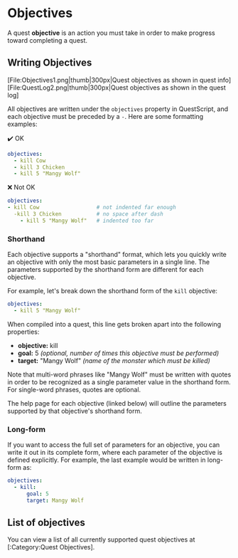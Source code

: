 # Objectives

A quest **objective** is an action you must take in order to make progress toward completing a quest.

## Writing Objectives

[File:Objectives1.png|thumb|300px|Quest objectives as shown in quest info]
[File:QuestLog2.png|thumb|300px|Quest objectives as shown in the quest log]

All objectives are written under the `objectives` property in QuestScript, and each objective must be preceded by a `-`. Here are some formatting examples:

✔️ OK

```yaml
objectives:
  - kill Cow
  - kill 3 Chicken
  - kill 5 "Mangy Wolf"
```

❌ Not OK

```yaml
objectives:
- kill Cow                  # not indented far enough
  -kill 3 Chicken           # no space after dash
    - kill 5 "Mangy Wolf"   # indented too far
```

### Shorthand

Each objective supports a "shorthand" format, which lets you quickly write an objective with only the most basic parameters in a single line. The parameters supported by the shorthand form are different for each objective.

For example, let's break down the shorthand form of the `kill` objective:

```yaml
objectives:
  - kill 5 "Mangy Wolf"
```

When compiled into a quest, this line gets broken apart into the following properties:

* **objective:** kill
* **goal:** 5 *(optional, number of times this objective must be performed)*
* **target:** "Mangy Wolf" *(name of the monster which must be killed)*

Note that multi-word phrases like "Mangy Wolf" must be written with quotes in order to be recognized as a single parameter value in the shorthand form. For single-word phrases, quotes are optional.

The help page for each objective (linked below) will outline the parameters supported by that objective's shorthand form.

### Long-form

If you want to access the full set of parameters for an objective, you can write it out in its complete form, where each parameter of the objective is defined explicitly. For example, the last example would be written in long-form as:

```yaml
objectives:
  - kill:
      goal: 5
      target: Mangy Wolf
```

## List of objectives

You can view a list of all currently supported quest objectives at [:Category:Quest Objectives].